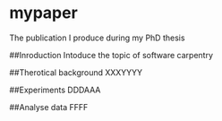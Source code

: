 # mypaper
The publication I produce during my PhD thesis

##Inroduction
Intoduce the topic of software carpentry

##Therotical background
XXXYYYY

##Experiments
DDDAAA

##Analyse data
FFFF
